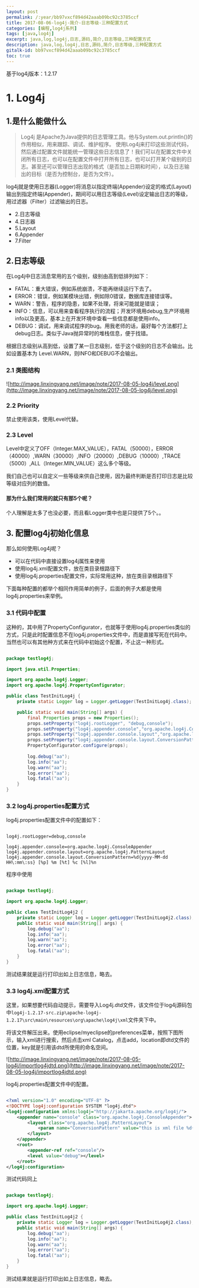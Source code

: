 ```yaml
---
layout: post
permalink: /:year/bb97vxcf894d42aaab09bc92c3785ccf
title: 2017-08-06-log4j-简介-日志等级-三种配置方式
categories: [编程,log4j系列]
tags: [java,log4j]
excerpt: java,log,log4j,日志,源码,简介,日志等级,三种配置方式
description: java,log,log4j,日志,源码,简介,日志等级,三种配置方式
gitalk-id: bb97vxcf894d42aaab09bc92c3785ccf
toc: true
---
```



基于log4j版本：1.2.17


# 1. Log4j #

## 1.是什么能做什么 ##

> Log4j 是Apache为Java提供的日志管理工具。他与System.out.println()的作用相似，用来跟踪、调试、维护程序。
> 使用Log4j来打印这些测试代码，然后通过配置文件就能统一管理这些日志信息了！我们可以在配置文件中关闭所有日志，也可以在配置文件中打开所有日志，也可以打开某个级别的日志。甚至还可以管理日志出现的格式（是否加上日期和时间），以及日志输出的目标（是否为控制台，是否为文件）。

log4j就是使用日志器(Logger)将消息以指定终端(Appender)设定的格式(Layout)输出到指定终端(Appender)，期间可以用日志等级(Level)设定输出日志的等级，用过滤器（Filter）过滤输出的日志。

* 2.日志等级
* 4.日志器
* 5.Layout
* 6.Appender
* 7.Filter

## 2.日志等级 ##

在Log4j中日志消息常用的五个级别，级别由高到低排列如下：

* FATAL：重大错误，例如系统崩溃，不能再继续运行下去了。
* ERROR：错误，例如某模块出错，例如除0错误，数据库连接错误等。
* WARN：警告，程序的隐患，如果不处理，将来可能就是错误；
* INFO：信息，可以用来查看程序执行的流程；开发环境用debug,生产环境用info以及更高，基本上在开发环境中查看一些信息都是使用info。
* DEBUG：调试，用来调试程序的bug。用我老师的话，最好每个方法都打上debug日志。类似于Java抛异常时的堆栈信息，便于找错。

根据日志级别从高到低，设置了某一日志级别，低于这个级别的日志不会输出。比如设置基本为 Level.WARN，则INFO和DEBUG不会输出。

### 2.1 类图结构 ###

![http://image.linxingyang.net/image/note/2017-08-05-log4j/level.png](http://image.linxingyang.net/image/note/2017-08-05-log4j/level.png)


### 2.2 Priority ###

禁止使用该类，使用Level代替。

### 2.3 Level ###

Level中定义了OFF（Integer.MAX_VALUE），FATAL（50000），ERROR（40000）,WARN（30000）,INFO（20000）,DEBUG（10000）,TRACE（5000）,ALL（Integer.MIN_VALUE）这么多个等级。

我们自己也可以自定义一些等级来供自己使用，因为最终判断是否打印日志是比较等级对应列的数值。


#### 那为什么我们常用的就只有那5个呢？ ####

个人理解是太多了也没必要，而且看Logger类中也是只提供了5个。。



## 3. 配置log4j初始化信息 ##

那么如何使用Log4j呢？

* 可以在代码中直接设置log4j属性来使用
* 使用log4j.xml配置文件，放在类目录根路径下
* 使用log4j.properties配置文件，实际常用这种，放在类目录根路径下

下面每种配置的都举个相同作用简单的例子，后面的例子大都是使用log4j.properties来举例。

### 3.1 代码中配置 ###

这种的，其中用了PropertyConfigurator，也就等于使用log4j.properties类似的方式，只是此时配置信息不在log4j.properties文件中，而是直接写死在代码中。当然也可以有其他种方式来在代码中初始这个配置，不止这一种形式。

```java

package testlog4j;

import java.util.Properties;

import org.apache.log4j.Logger;
import org.apache.log4j.PropertyConfigurator;

public class TestInitLog4j {
	private static Logger log = Logger.getLogger(TestInitLog4j.class);

	public static void main(String[] args) {
		final Properties props = new Properties();
        props.setProperty("log4j.rootLogger", "debug,console");
        props.setProperty("log4j.appender.console","org.apache.log4j.ConsoleAppender");
        props.setProperty("log4j.appender.console.layout","org.apache.log4j.PatternLayout");
        props.setProperty("log4j.appender.console.layout.ConversionPattern","%d{yyyy-MM-dd HH:mm:ss} [%p] %m [%t] %c [%l]%n");
        PropertyConfigurator.configure(props);
        
        log.debug("aa");
        log.info("aa");
        log.warn("aa");
        log.error("aa");
        log.fatal("aa");
	}
}

```

### 3.2 log4j.properties配置方式 ###

log4j.properties配置文件中的配置如下：

```

log4j.rootLogger=debug,console

log4j.appender.console=org.apache.log4j.ConsoleAppender
log4j.appender.console.layout=org.apache.log4j.PatternLayout
log4j.appender.console.layout.ConversionPattern=%d{yyyy-MM-dd HH\:mm\:ss} [%p] %m [%t] %c [%l]%n

```

程序中使用

```java

package testlog4j;

import org.apache.log4j.Logger;

public class TestInitLog4j2 {
	private static Logger log = Logger.getLogger(TestInitLog4j2.class);
	public static void main(String[] args) {
		log.debug("aa");
        log.info("aa");
        log.warn("aa");
        log.error("aa");
        log.fatal("aa");
	}
}

```

测试结果就是运行打印出如上日志信息，略去。

### 3.3 log4j.xml配置方式 ###

这里，如果想要代码自动提示，需要导入Log4j.dtd文件，该文件位于log4j源码包中`log4j-1.2.17-src.zip\apache-log4j-1.2.17\src\main\resources\org\apache\log4j\xml`文件夹下中。

将该文件解压出来。使用eclipse/myeclipse的preferences菜单，按照下图所示，输入xml进行搜索，然后点击xml Catalog，点击add，location即dtd文件的位置，key就是引用该dtd所使用的命名空间。

![http://image.linxingyang.net/image/note/2017-08-05-log4j/importlog4jdtd.png](http://image.linxingyang.net/image/note/2017-08-05-log4j/importlog4jdtd.png)

log4j.properties配置文件中的配置。

```xml

<?xml version="1.0" encoding="UTF-8" ?>
<!DOCTYPE log4j:configuration SYSTEM "log4j.dtd">
<log4j:configuration xmlns:log4j="http://jakarta.apache.org/log4j/">
	<appender name="console" class="org.apache.log4j.ConsoleAppender">
		<layout class="org.apache.log4j.PatternLayout">
			<param name="ConversionPattern" value="this is xml file %d{yyyy-MM-dd HH\:mm\:ss} [%p] %m [%t] %c [%l]%n"/>
		</layout>
	</appender>
	<root>
		<appender-ref ref="console"/>
		<level value="debug"></level>
	</root>
</log4j:configuration>

```

测试代码同上

```java

package testlog4j;

import org.apache.log4j.Logger;

public class TestInitLog4j2 {
	private static Logger log = Logger.getLogger(TestInitLog4j2.class);
	public static void main(String[] args) {
		log.debug("aa");
        log.info("aa");
        log.warn("aa");
        log.error("aa");
        log.fatal("aa");
	}
}

```

测试结果就是运行打印出如上日志信息，略去。


